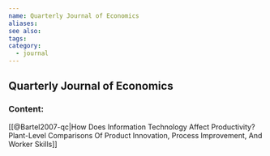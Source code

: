 ```yaml
---
name: Quarterly Journal of Economics
aliases:
see also:
tags:
category:
  - journal
---
```


## Quarterly Journal of Economics

### Content:
[[@Bartel2007-qc|How Does Information Technology Affect Productivity? Plant-Level Comparisons Of Product Innovation, Process Improvement, And Worker Skills]]